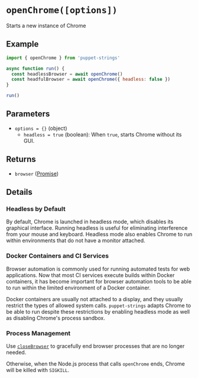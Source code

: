 # `openChrome([options])`
Starts a new instance of Chrome

## Example
```js
import { openChrome } from 'puppet-strings'

async function run() {
  const headlessBrowser = await openChrome()
  const headfulBrowser = await openChrome({ headless: false })
}

run()
```

## Parameters
* `options = {}` (object)
  * `headless = true` (boolean): When `true`, starts Chrome without its GUI.

## Returns
* `browser` ([Promise<Browser>](../../interface#browser-object))

## Details

### Headless by Default
By default, Chrome is launched in headless mode, which disables its graphical
interface. Running headless is useful for eliminating interference from your
mouse and keyboard. Headless mode also enables Chrome to run within environments
that do not have a monitor attached.

### Docker Containers and CI Services
Browser automation is commonly used for running automated tests for web
applications. Now that most CI services execute builds within Docker
containers, it has become important for browser automation tools to be able to
run within the limited environment of a Docker container.

Docker containers are usually not attached to a display, and they usually
restrict the types of allowed system calls. `puppet-strings` adapts Chrome to
be able to run despite these restrictions by enabling headless mode as well as
disabling Chrome's process sandbox.

### Process Management
Use [`closeBrowser`](../close-browser) to gracefully end browser processes that
are no longer needed.

Otherwise, when the Node.js process that calls `openChrome` ends, Chrome will
be killed with `SIGKILL`.
